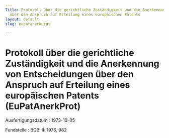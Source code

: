 ```yaml
---
Title: Protokoll über die gerichtliche Zuständigkeit und die Anerkennung von Entscheidungen
  über den Anspruch auf Erteilung eines europäischen Patents
layout: default
slug: eupatanerkprot

---
```


# Protokoll über die gerichtliche Zuständigkeit und die Anerkennung von Entscheidungen über den Anspruch auf Erteilung eines europäischen Patents (EuPatAnerkProt)

Ausfertigungsdatum
:   1973-10-05

Fundstelle
:   BGBl II: 1976, 982

